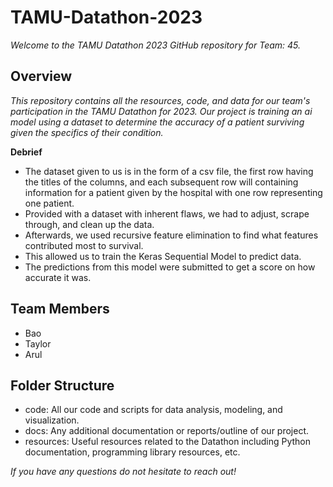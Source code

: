 # TAMU-Datathon-2023
*Welcome to the TAMU Datathon 2023 GitHub repository for Team: 45.*

## Overview
*This repository contains all the resources, code, and data for our team's participation in the TAMU Datathon for 2023.
Our project is training an ai model using a dataset to determine the accuracy of a patient surviving given
the specifics of their condition.*

**Debrief**
- The dataset given to us is in the form of a csv file, the first row having the titles of the columns,
  and each subsequent row will containing information for a patient given by the hospital with one row
  representing one patient.
- Provided with a dataset with inherent flaws, we had to adjust, scrape through, and clean up the data.
- Afterwards, we used recursive feature elimination to find what features contributed most to survival.
- This allowed us to train the Keras Sequential Model to predict data.
- The predictions from this model were submitted to get a score on how accurate it was.

## Team Members
- Bao
- Taylor
- Arul

## Folder Structure
- code: All our code and scripts for data analysis, modeling, and visualization.
- docs: Any additional documentation or reports/outline of our project.
- resources: Useful resources related to the Datathon including Python documentation, programming library resources, etc.

*If you have any questions do not hesitate to reach out!*
